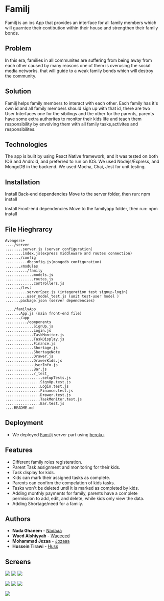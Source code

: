 # Familj

Familj is an ios App that provides an interface for all family members which will guarntee their contibution within their house and strengthen their family bonds.

## Problem
In this era, families in all communites are suffering from being away from each other caused by many reasons one of them is overusing the social media networks.
that will guide to a weak family bonds which will destroy the community.

## Solution
Familj helps family members to interact with each other. 
Each family has it's own id and all family members should sign up with that id, there are two User Interfaces one for the sibilings and the other for the parents, parents have some extra authorites to monitor their kids life and teach them responsibility by envolving them with all family tasks,activites and responsibilites.

## Technologies
The app is built by using React Native framework, and it was tested on both IOS and Android, and preferred to run on IOS. We used Nodejs/Express, and MongoDB in the backend. We used Mocha, Chai, Jest for unit testing. 
    
    
## Installation

Install Back-end dependencies
Move to the server folder, then run:
npm install

Install Front-end dependencies
Move to the familyapp folder, then run:
npm install

## File Hieghrarcy  
    Avengers+
    ..../server
    ........server.js (server configuration)
    ........index.js(express middleware and routes connection)
    ......./config
    ..........dbconfig.js(mongodb configuration)
    ......./modules
    ........../family
    .............models.js
    .............routes.js
    .............controllers.js
    ......./test
    ..........serverSpec.js (integeration test signup-login)
    ..........user_model_test.js (unit test-user model )
    .......package.json (server dependencies)
    
    ..../familyApp
    .......App.js (main front-end file)
    ......./app
    ........../components
    .............SignUp.js
    .............Login.js
    .............TaskMonitor.js
    .............TaskDisplay.js
    .............Finance.js
    .............Shortage.js
    .............ShortageNote
    .............Drawer.js
    .............DrawerKids.js
    .............UserInfo.js
    .............Bar.js
    ............./_test_
    .................setupTests.js
    ................SignUp.test.js
    ................Login.test.js
    ................Finance.test.js
    ................Drawer.test.js
    ................TaskMonitor.test.js
    ................Bar.test.js
    ....README.md


## Deployment
- We deployed [Familij](https://avengers-rbk.herokuapp.com/) server part using [heroku](https://www.heroku.com/).


## Features
- Different family roles registeration.
- Parent Task assignment and monitoring for their kids.
- Task display for kids.
- Kids can mark their assigned tasks as complete.
- Parents can confirm the compelation of kids tasks.
- Tasks won't be deleted until it is marked as completed by kids.
- Adding monthly payments for family, parents have a complete permission to add, edit, and delete, while kids only view the data.
- Adding Shortage/need for a family.


## Authors

* **Nada Ghanem** - [Nadaaa](https://github.com/nadaa)
* **Waed Alshiyyab** - [Waeeeed](https://github.com/Waed93)
* **Mohammad Jozaa** - [Jozaaa](https://github.com/MohammadJozaa7)
* **Hussein Tirawi** - [Huss](https://github.com/htirawi)

## Screens

![](https://i.imgur.com/wfESssm.png)      ![](https://i.imgur.com/QjV8DdC.png) ![](https://i.imgur.com/3hBthax.png)

![](https://i.imgur.com/3kvdNSO.png) ![](https://i.imgur.com/SSSLOUS.png) ![](https://i.imgur.com/daWRBhi.png)

![](https://i.imgur.com/cmlALOm.png)